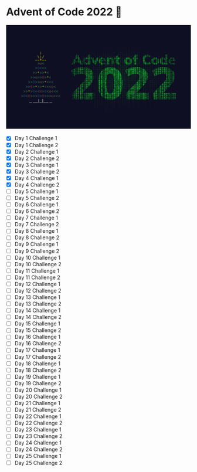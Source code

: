 # Advent of Code 2022 🎄
![Advent of Code Cover Image](./advent-of-code-2022.png)
- [X] Day 1 Challenge 1 
- [X] Day 1 Challenge 2 
- [X] Day 2 Challenge 1 
- [X] Day 2 Challenge 2 
- [X] Day 3 Challenge 1 
- [X] Day 3 Challenge 2 
- [X] Day 4 Challenge 1 
- [X] Day 4 Challenge 2 
- [ ] Day 5 Challenge 1 
- [ ] Day 5 Challenge 2 
- [ ] Day 6 Challenge 1 
- [ ] Day 6 Challenge 2 
- [ ] Day 7 Challenge 1 
- [ ] Day 7 Challenge 2 
- [ ] Day 8 Challenge 1 
- [ ] Day 8 Challenge 2 
- [ ] Day 9 Challenge 1 
- [ ] Day 9 Challenge 2 
- [ ] Day 10 Challenge 1 
- [ ] Day 10 Challenge 2 
- [ ] Day 11 Challenge 1 
- [ ] Day 11 Challenge 2 
- [ ] Day 12 Challenge 1 
- [ ] Day 12 Challenge 2 
- [ ] Day 13 Challenge 1 
- [ ] Day 13 Challenge 2 
- [ ] Day 14 Challenge 1 
- [ ] Day 14 Challenge 2 
- [ ] Day 15 Challenge 1 
- [ ] Day 15 Challenge 2 
- [ ] Day 16 Challenge 1 
- [ ] Day 16 Challenge 2 
- [ ] Day 17 Challenge 1 
- [ ] Day 17 Challenge 2 
- [ ] Day 18 Challenge 1 
- [ ] Day 18 Challenge 2 
- [ ] Day 19 Challenge 1 
- [ ] Day 19 Challenge 2 
- [ ] Day 20 Challenge 1 
- [ ] Day 20 Challenge 2 
- [ ] Day 21 Challenge 1 
- [ ] Day 21 Challenge 2 
- [ ] Day 22 Challenge 1 
- [ ] Day 22 Challenge 2 
- [ ] Day 23 Challenge 1 
- [ ] Day 23 Challenge 2 
- [ ] Day 24 Challenge 1 
- [ ] Day 24 Challenge 2 
- [ ] Day 25 Challenge 1 
- [ ] Day 25 Challenge 2 